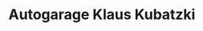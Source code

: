 ---
title: "Autogarage Klaus Kubatzki"
url: /arnsberg/autogarage-klaus-kubatzki/
shop: Autowerkstatt
---